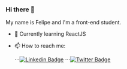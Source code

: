 ### Hi there 👋

My name is Felipe and I'm a front-end student.

- 🌱 Currently learning ReactJS

- 📫 How to reach me:

  ⋅⋅⋅[![Linkedin Badge](https://img.shields.io/badge/-Felipe%20Sander-blue?style=flat-square&logo=Linkedin&logoColor=white&link=https://www.linkedin.com/in/felipe-sander-panisson-641195161/)](https://www.linkedin.com/in/felipe-sander-panisson-641195161/)
  ⋅⋅⋅[![Twitter Badge](https://img.shields.io/badge/-@felipesanderp-1ca0f1?style=flat-square&labelColor=1ca0f1&logo=twitter&logoColor=white&link=https://twitter.com/felipesander)](https://twitter.com/felipesanderp)

<!--
**felipesanderp/felipesanderp** is a ✨ _special_ ✨ repository because its `README.md` (this file) appears on your GitHub profile.

Here are some ideas to get you started:

- 🔭 I’m currently working on ...
- 🌱 I’m currently learning ...
- 👯 I’m looking to collaborate on ...
- 🤔 I’m looking for help with ...
- 💬 Ask me about ...
- 📫 How to reach me: ...
- 😄 Pronouns: ...
- ⚡ Fun fact: ...
-->

